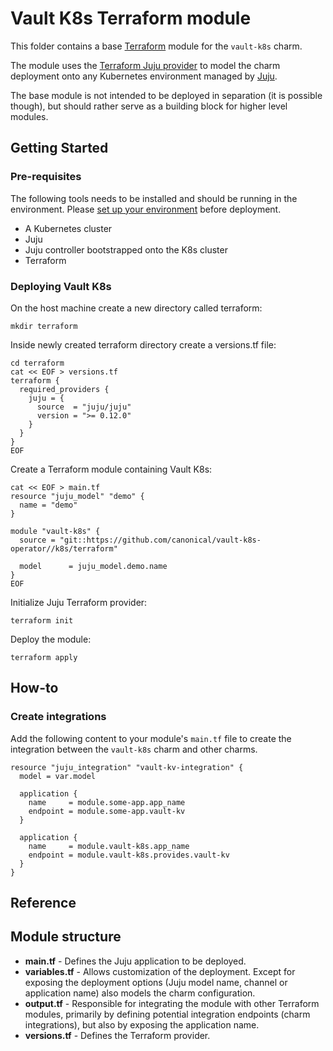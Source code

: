 # Vault K8s Terraform module

This folder contains a base [Terraform][Terraform] module for the `vault-k8s` charm.

The module uses the [Terraform Juju provider][Terraform Juju provider] to model the charm deployment onto any Kubernetes environment managed by [Juju][Juju].

The base module is not intended to be deployed in separation (it is possible though), but should rather serve as a building block for higher level modules.

## Getting Started

### Pre-requisites

The following tools needs to be installed and should be running in the environment. Please [set up your environment][set-up-environment] before deployment.

- A Kubernetes cluster
- Juju
- Juju controller bootstrapped onto the K8s cluster
- Terraform

### Deploying Vault K8s

On the host machine create a new directory called terraform:

```shell
mkdir terraform
```

Inside newly created terraform directory create a versions.tf file:

```shell
cd terraform
cat << EOF > versions.tf
terraform {
  required_providers {
    juju = {
      source  = "juju/juju"
      version = ">= 0.12.0"
    }
  }
}
EOF
```

Create a Terraform module containing Vault K8s:

```shell
cat << EOF > main.tf
resource "juju_model" "demo" {
  name = "demo"
}

module "vault-k8s" {
  source = "git::https://github.com/canonical/vault-k8s-operator//k8s/terraform"
  
  model      = juju_model.demo.name
}
EOF
```

Initialize Juju Terraform provider:

```shell
terraform init
```

Deploy the module:

```shell
terraform apply
```

## How-to

### Create integrations

Add the following content to your module's `main.tf` file to create the integration between the `vault-k8s` charm and other charms.

```text
resource "juju_integration" "vault-kv-integration" {
  model = var.model

  application {
    name     = module.some-app.app_name
    endpoint = module.some-app.vault-kv
  }

  application {
    name     = module.vault-k8s.app_name
    endpoint = module.vault-k8s.provides.vault-kv
  }
}
```

## Reference

## Module structure

- **main.tf** - Defines the Juju application to be deployed.
- **variables.tf** - Allows customization of the deployment. Except for exposing the deployment options (Juju model name, channel or application name) also models the charm configuration.
- **output.tf** - Responsible for integrating the module with other Terraform modules, primarily by defining potential integration endpoints (charm integrations), but also by exposing the application name.
- **versions.tf** - Defines the Terraform provider.

[Terraform]: https://www.terraform.io/
[Terraform Juju provider]: https://registry.terraform.io/providers/juju/juju/latest
[Juju]: https://juju.is
[vault-k8s-integrations]: https://charmhub.io/vault-k8s/integrations
[set-up-environment]: [https://discourse.charmhub.io/t/set-up-your-development-environment-with-microk8s-for-juju-terraform-provider/13109#prepare-development-environment-2]
